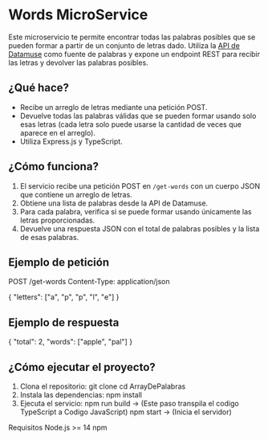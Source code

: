 # Words MicroService

Este microservicio te permite encontrar todas las palabras posibles que se pueden formar a partir de un conjunto de letras dado. Utiliza la [API de Datamuse](https://www.datamuse.com/api/) como fuente de palabras y expone un endpoint REST para recibir las letras y devolver las palabras posibles.

## ¿Qué hace?

- Recibe un arreglo de letras mediante una petición POST.
- Devuelve todas las palabras válidas que se pueden formar usando solo esas letras (cada letra solo puede usarse la cantidad de veces que aparece en el arreglo).
- Utiliza Express.js y TypeScript.

## ¿Cómo funciona?

1. El servicio recibe una petición POST en `/get-words` con un cuerpo JSON que contiene un arreglo de letras.
2. Obtiene una lista de palabras desde la API de Datamuse.
3. Para cada palabra, verifica si se puede formar usando únicamente las letras proporcionadas.
4. Devuelve una respuesta JSON con el total de palabras posibles y la lista de esas palabras.

## Ejemplo de petición
POST /get-words
Content-Type: application/json

{
  "letters": ["a", "p", "p", "l", "e"]
}

## Ejemplo de respuesta
{
  "total": 2,
  "words": ["apple", "pal"]
}

## ¿Cómo ejecutar el proyecto?
1. Clona el repositorio:
  git clone <url-del-repositorio>
  cd ArrayDePalabras
2. Instala las dependencias:
  npm install
3. Ejecuta el servicio:
  npm run build -> (Este paso transpila el codigo TypeScript a Codigo JavaScript)
  npm start -> (Inicia el servidor)

Requisitos
Node.js >= 14
npm
